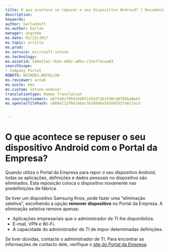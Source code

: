 ```yaml
---
title: O que acontece se repuser o seu dispositivo Android? | Documentos da Microsoft
description: 
keywords: 
author: barlanmsft
ms.author: barlan
manager: angrobe
ms.date: 01/23/2017
ms.topic: article
ms.prod: 
ms.service: microsoft-intune
ms.technology: 
ms.assetid: 5d4e31a2-7bda-4d62-a0ba-c31e77ecea03
searchScope:
- Company Portal
ROBOTS: NOINDEX,NOFOLLOW
ms.reviewer: arnab
ms.suite: ems
ms.custom: intune-enduser
translationtype: Human Translation
ms.sourcegitcommit: a87fe0cf9591040f1455d71b1f40cd0705ba8abf
ms.openlocfilehash: c860e112f661ebac761684ba5d1607b37a817acd


---
```



# <a name="what-happens-if-you-reset-your-android-device-using-the-company-portal"></a>O que acontece se repuser o seu dispositivo Android com o Portal da Empresa?

Quando utiliza o Portal da Empresa para repor o seu dispositivo Android, todas as aplicações, definições e dados pessoais no dispositivo são eliminados. Esta reposição coloca o dispositivo novamente nas predefinições de fábrica.

Se tiver um dispositivo Samsung Knox, pode fazer uma "eliminação seletiva", escolhendo a opção **remover dispositivo** no Portal da Empresa. A eliminação seletiva remove apenas:

- Aplicações empresariais que o administrador de TI lhe disponibiliza.
- E-mail, VPN e Wi-Fi.
- A capacidade do administrador de TI de impor determinadas definições.

Se tiver dúvidas, contacte o administrador de TI. Para encontrar as informações de contacto dele, verifique o [site do Portal da Empresa](http://portal.manage.microsoft.com).



<!--HONumber=Jan17_HO4-->


